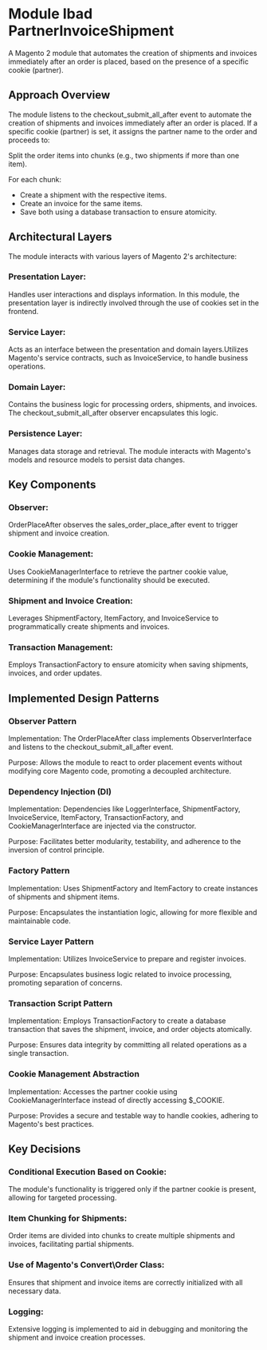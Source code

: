 # Module Ibad PartnerInvoiceShipment

A Magento 2 module that automates the creation of shipments and invoices immediately after an order is placed, based on the presence of a specific cookie (partner).​

## Approach Overview
The module listens to the checkout_submit_all_after event to automate the creation of shipments and invoices immediately after an order is placed. If a specific cookie (partner) is set, it assigns the partner name to the order and proceeds to:​

Split the order items into chunks (e.g., two shipments if more than one item).​

For each chunk:

- Create a shipment with the respective items.​
- Create an invoice for the same items.​
- Save both using a database transaction to ensure atomicity.​

## Architectural Layers
The module interacts with various layers of Magento 2's architecture:​

### Presentation Layer:

Handles user interactions and displays information.
In this module, the presentation layer is indirectly involved through the use of cookies set in the frontend.​

### Service Layer:

Acts as an interface between the presentation and domain layers.​
Utilizes Magento's service contracts, such as InvoiceService, to handle business operations.​

### Domain Layer:

Contains the business logic for processing orders, shipments, and invoices.​
The checkout_submit_all_after observer encapsulates this logic.​

### Persistence Layer:

Manages data storage and retrieval.​
The module interacts with Magento's models and resource models to persist data changes.​

## Key Components
### Observer:

OrderPlaceAfter observes the sales_order_place_after event to trigger shipment and invoice creation.​

### Cookie Management:

Uses CookieManagerInterface to retrieve the partner cookie value, determining if the module's functionality should be executed.​

### Shipment and Invoice Creation:

Leverages ShipmentFactory, ItemFactory, and InvoiceService to programmatically create shipments and invoices.​

### Transaction Management:

Employs TransactionFactory to ensure atomicity when saving shipments, invoices, and order updates.​


## Implemented Design Patterns
### Observer Pattern

Implementation: The OrderPlaceAfter class implements ObserverInterface and listens to the checkout_submit_all_after event.​

Purpose: Allows the module to react to order placement events without modifying core Magento code, promoting a decoupled architecture.​

### Dependency Injection (DI)

Implementation: Dependencies like LoggerInterface, ShipmentFactory, InvoiceService, ItemFactory, TransactionFactory, and CookieManagerInterface are injected via the constructor.​

Purpose: Facilitates better modularity, testability, and adherence to the inversion of control principle.​

### Factory Pattern

Implementation: Uses ShipmentFactory and ItemFactory to create instances of shipments and shipment items.​

Purpose: Encapsulates the instantiation logic, allowing for more flexible and maintainable code.​

### Service Layer Pattern

Implementation: Utilizes InvoiceService to prepare and register invoices.​

Purpose: Encapsulates business logic related to invoice processing, promoting separation of concerns.​

### Transaction Script Pattern

Implementation: Employs TransactionFactory to create a database transaction that saves the shipment, invoice, and order objects atomically.​

Purpose: Ensures data integrity by committing all related operations as a single transaction.​

### Cookie Management Abstraction

Implementation: Accesses the partner cookie using CookieManagerInterface instead of directly accessing $_COOKIE.​

Purpose: Provides a secure and testable way to handle cookies, adhering to Magento's best practices.​

## Key Decisions

### Conditional Execution Based on Cookie:

The module's functionality is triggered only if the partner cookie is present, allowing for targeted processing.​

### Item Chunking for Shipments:

Order items are divided into chunks to create multiple shipments and invoices, facilitating partial shipments.​

### Use of Magento's Convert\Order Class:

Ensures that shipment and invoice items are correctly initialized with all necessary data.​

### Logging:

Extensive logging is implemented to aid in debugging and monitoring the shipment and invoice creation processes.​
